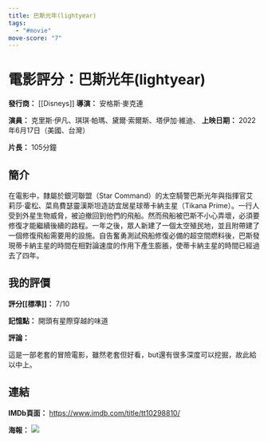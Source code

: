 ```yaml
---
title: 巴斯光年(lightyear)
tags:
  - "#movie"
move-score: "7"
---
```


# 電影評分：巴斯光年(lightyear)
**發行商：** [[Disneys]]
**導演：** 安格斯·麥克連

**演員：** 克里斯·伊凡、琪琪·帕瑪、黛爾·索爾斯、塔伊加·維迪、
**上映日期：** 2022年6月17日（美國、台灣）

**片長：** 105分鐘


## 簡介

在電影中，隸屬於銀河聯盟（Star Command）的太空騎警巴斯光年與指揮官艾莉莎·霍松、菜鳥費瑟靈漢斯坦造訪宜居星球蒂卡納主星（Tikana Prime）。一行人受到外星生物威脅，被迫撤回到他們的飛船。然而飛船被巴斯不小心弄壞，必須要修復才能繼續後續的路程。一年之後，眾人新建了一個太空殖民地，並且附帶建了一個修復飛船需要用的設施。自告奮勇測試飛船修復必備的超空間燃料後，巴斯發現蒂卡納主星的時間在相對論速度的作用下產生膨脹，使蒂卡納主星的時間已經過去了四年。


## 我的評價
**評分[[標準]]：** 7/10 

**記憶點：** 開頭有星際穿越的味道

**評論：** 

這是一部老套的冒險電影，雖然老套但好看，but還有很多深度可以挖掘，故此給以中上。


## 連結
**IMDb頁面：** https://www.imdb.com/title/tt10298810/ 

**海報：** 
![](image/fotojet-3-1655873523.jpg?crop=0.502xw:1.00xh;0,0&resize=640:*)